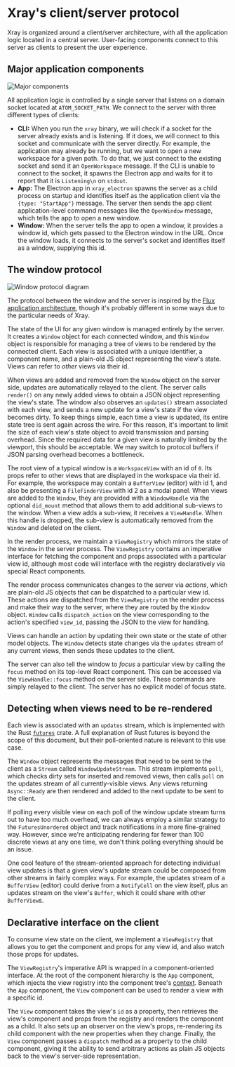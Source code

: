 # Xray's client/server protocol

Xray is organized around a client/server architecture, with all the application logic located in a central server. User-facing components connect to this server as clients to present the user experience.

## Major application components

![Major components](../images/client_server_components.png)

All application logic is controlled by a single server that listens on a domain socket located at `ATOM_SOCKET_PATH`. We connect to the server with three different types of clients:

* **CLI:** When you run the `xray` binary, we will check if a socket for the server already exists and is listening. If it does, we will connect to this socket and communicate with the server directly. For example, the application may already be running, but we want to open a new workspace for a given path. To do that, we just connect to the existing socket and send it an `OpenWorkspace` message. If the CLI is unable to connect to the socket, it spawns the Electron app and waits for it to report that it is `Listening\n` on `stdout`.
* **App:** The Electron app in `xray_electron` spawns the server as a child process on startup and identifies itself as the application client via the `{type: "StartApp"}` message. The server then sends the app client application-level command messages like the `OpenWindow` message, which tells the app to open a new window.
* **Window:** When the server tells the app to open a window, it provides a window id, which gets passed to the Electron window in the URL. Once the window loads, it connects to the server's socket and identifies itself as a window, supplying this id.

## The window protocol

![Window protocol diagram](../images/window_protocol.png)

The protocol between the window and the server is inspired by the [Flux application architecture](https://facebook.github.io/flux/), though it's probably different in some ways due to the particular needs of Xray.

The state of the UI for any given window is managed entirely by the server. It creates a `Window` object for each connected window, and this `Window` object is responsible for managing a tree of views to be rendered by the connected client. Each view is associated with a unique identifier, a component name, and a plain-old JS object representing the view's state. Views can refer to *other* views via their id.

When views are added and removed from the `Window` object on the server side, updates are automatically relayed to the client. The server calls `render()` on any newly added views to obtain a JSON object representing the view's state. The window also observes an `updates()` stream associated with each view, and sends a new update for a view's state if the view becomes dirty. To keep things simple, each time a view is updated, its entire state tree is sent again across the wire. For this reason, it's important to limit the size of each view's state object to avoid transmission and parsing overhead. Since the required data for a given view is naturally limited by the viewport, this should be acceptable. We may switch to protocol buffers if JSON parsing overhead becomes a bottleneck.

The root view of a typical window is a `WorkspaceView` with an id of `0`. Its props refer to other views that are displayed in the workspace via their id. For example, the workspace may contain a `BufferView` (editor) with id 1, and also be presenting a `FileFinderView` with id 2 as a modal panel. When views are added to the `Window`, they are provided with a `WindowHandle` via the optional `did_mount` method that allows them to add additional sub-views to the window. When a view adds a sub-view, it receives a `ViewHandle`. When this handle is dropped, the sub-view is automatically removed from the `Window` and deleted on the client.

In the render process, we maintain a `ViewRegistry` which mirrors the state of the `Window` in the server process. The `ViewRegistry` contains an imperative interface for fetching the component and props associated with a particular view id, although most code will interface with the registry declaratively via special React components.

The render process communicates changes to the server via *actions*, which are plain-old JS objects that can be dispatched to a particular view id. These actions are dispatched from the `ViewRegistry` on the render process and make their way to the server, where they are routed by the `Window` object. `Window` calls `dispatch_action` on the view corresponding to the action's specified `view_id`, passing the JSON to the view for handling.

Views can handle an action by updating their own state or the state of other model objects. The `Window` detects state changes via the `updates` stream of any current views, then sends these updates to the client.

The server can also tell the window to *focus* a particular view by calling the `focus` method on its top-level React component. This can be accessed via the `ViewHandle::focus` method on the server side. These commands are simply relayed to the client. The server has no explicit model of focus state.

## Detecting when views need to be re-rendered

Each view is associated with an `updates` stream, which is implemented with the Rust [`futures`](https://docs.rs/futures/0.2.0-alpha/futures/) crate. A full explanation of Rust futures is beyond the scope of this document, but their poll-oriented nature is relevant to this use case.

The `Window` object represents the messages that need to be sent to the client as a `Stream` called `WindowUpdateStream`. This stream implements `poll`, which checks dirty sets for inserted and removed views, then calls `poll` on the updates stream of all currently-visible views. Any views returning `Async::Ready` are then rendered and added to the next update to be sent to the client.

If polling every visible view on each poll of the window update stream turns out to have too much overhead, we can always employ a similar strategy to the `FuturesUnordered` object and track notifications in a more fine-grained way. However, since we're anticipating rendering far fewer than 100 discrete views at any one time, we don't think polling everything should be an issue.

One cool feature of the stream-oriented approach for detecting individual view updates is that a given view's update stream could be composed from other streams in fairly complex ways. For example, the updates stream of a `BufferView` (editor) could derive from a `NotifyCell` on the view itself, plus an updates stream on the view's `Buffer`, which it could share with other `BufferView`s.

## Declarative interface on the client

To consume view state on the client, we implement a `ViewRegistry` that allows you to get the component and props for any view id, and also watch those props for updates.

The `ViewRegistry`'s imperative API is wrapped in a component-oriented interface. At the root of the component hierarchy is the `App` component, which injects the view registry into the component tree's [context](https://reactjs.org/docs/context.html). Beneath the `App` component, the `View` component can be used to render a view with a specific id.

The `View` component takes the view's `id` as a property, then retrieves the view's component and props from the registry and renders the component as a child. It also sets up an observer on the view's props, re-rendering its child component with the new properties when they change. Finally, the `View` component passes a `dispatch` method as a property to the child component, giving it the ability to send arbitrary actions as plain JS objects back to the view's server-side representation.
